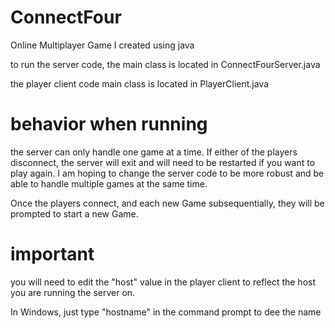 # ConnectFour
Online Multiplayer Game I created using java

to run the server code, the main class is located in 
ConnectFourServer.java

the player client code main class is located in
PlayerClient.java

# behavior when running
the server can only handle one game at a time.
If either of the players disconnect, the server will exit and will
need to be restarted if you want to play again.
I am hoping to change the server code to be more robust and be able
to handle multiple games at the same time.

Once the players connect, and each new Game subsequentially, they will
be prompted to start a new Game. 

# important
you will need to edit the "host" value in the player client to reflect 
the host you are running the server on.

In Windows, just type "hostname" in the command prompt to dee the name


